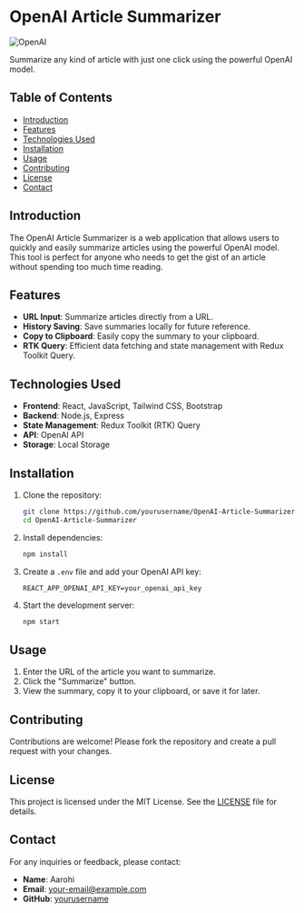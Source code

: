 # OpenAI Article Summarizer

![OpenAI](https://img.shields.io/badge/OpenAI-Article%20Summarizer-blue)

Summarize any kind of article with just one click using the powerful OpenAI model.

## Table of Contents

- [Introduction](#introduction)
- [Features](#features)
- [Technologies Used](#technologies-used)
- [Installation](#installation)
- [Usage](#usage)
- [Contributing](#contributing)
- [License](#license)
- [Contact](#contact)

## Introduction

The OpenAI Article Summarizer is a web application that allows users to quickly and easily summarize articles using the powerful OpenAI model. This tool is perfect for anyone who needs to get the gist of an article without spending too much time reading.

## Features

- **URL Input**: Summarize articles directly from a URL.
- **History Saving**: Save summaries locally for future reference.
- **Copy to Clipboard**: Easily copy the summary to your clipboard.
- **RTK Query**: Efficient data fetching and state management with Redux Toolkit Query.

## Technologies Used

- **Frontend**: React, JavaScript, Tailwind CSS, Bootstrap
- **Backend**: Node.js, Express
- **State Management**: Redux Toolkit (RTK) Query
- **API**: OpenAI API
- **Storage**: Local Storage

## Installation

1. Clone the repository:
    ```bash
    git clone https://github.com/yourusername/OpenAI-Article-Summarizer.git
    cd OpenAI-Article-Summarizer
    ```

2. Install dependencies:
    ```bash
    npm install
    ```

3. Create a `.env` file and add your OpenAI API key:
    ```
    REACT_APP_OPENAI_API_KEY=your_openai_api_key
    ```

4. Start the development server:
    ```bash
    npm start
    ```

## Usage

1. Enter the URL of the article you want to summarize.
2. Click the "Summarize" button.
3. View the summary, copy it to your clipboard, or save it for later.

## Contributing

Contributions are welcome! Please fork the repository and create a pull request with your changes.

## License

This project is licensed under the MIT License. See the [LICENSE](LICENSE) file for details.

## Contact

For any inquiries or feedback, please contact:

- **Name**: Aarohi
- **Email**: your-email@example.com
- **GitHub**: [yourusername](https://github.com/yourusername)

